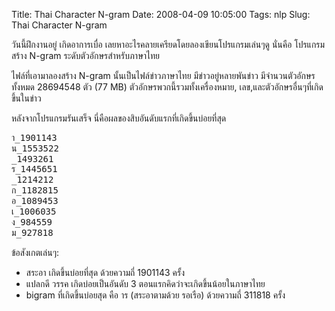 Title: Thai Character N-gram 
Date: 2008-04-09 10:05:00
Tags: nlp 
Slug: Thai Character N-gram 


วันนี้ฝึกงานอยู่ เกิดอาการเบื่อ เลยหาอะไรคลายเครียดโดยลองเขียนโปรแกรมเล่นๆดู นั่นคือ โปรแกรมสร้าง N-gram ระดับตัวอักษรสำหรับภาษาไทย

ไฟล์ที่เอามาลองสร้าง N-gram นั้นเป็นไฟล์ข่าวภาษาไทย มีข่าวอยู่หลายพันข่าว มีจำนวนตัวอักษรทั้งหมด 28694548 ตัว (77 MB)  ตัวอักษรพวกนี้รวมทั้งเครื่องหมาย, เลข,และตัวอักษรอื่นๆที่เกิดขึ้นในข่าว

หลังจากโปรแกรมรันเสร็จ นี่คือผลของสิบอันดับแรกที่เกิดขึ้นบ่อยที่สุด

<pre>
า_1901143
น_1553522
_1493261
ร_1445651
่_1214212
ก_1182815
อ_1089453
เ_1006035
ง_984559
ม_927818
</pre>

ข้อสังเกตเล่นๆ:
<ul>
	<li>สระอา เกิดขึ้นบ่อยที่สุด ด้วยความถี่ 1901143 ครั้ง</li>
	<li>แปลกดี วรรค เกิดบ่อยเป็นอันดับ 3 ตอนแรกคิดว่าจะเกิดขึ้นน้อยในภาษาไทย</li>
	<li>bigram ที่เกิดขึ้นบ่อยสุด คือ าร (สระอาตามด้วย รอเรือ) ด้วยความถี่ 311818 ครั้ง</li>
</ul>
